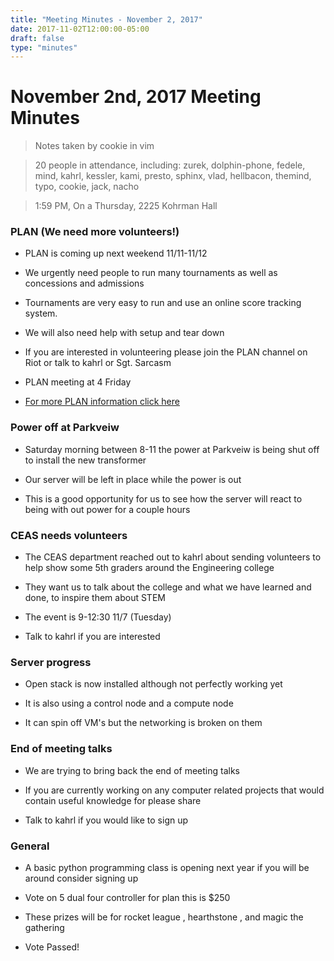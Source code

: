 ```yaml
---
title: "Meeting Minutes - November 2, 2017"
date: 2017-11-02T12:00:00-05:00
draft: false
type: "minutes"
---
```


# November 2nd, 2017 Meeting Minutes
> Notes taken by cookie in vim

> 20 people in attendance, including: zurek, dolphin-phone, fedele, mind, kahrl, kessler, kami, presto, sphinx, vlad, hellbacon, themind, typo, cookie, jack, nacho

> 1:59 PM, On a Thursday, 2225 Kohrman Hall

### PLAN (We need more volunteers!)

- PLAN is coming up next weekend 11/11-11/12

- We urgently need people to run many tournaments as well as concessions and admissions

- Tournaments are very easy to run and use an online score tracking system.

- We will also need help with setup and tear down

- If you are interested in volunteering please join the PLAN channel on Riot or talk to kahrl or Sgt. Sarcasm

- PLAN meeting at 4 Friday

- [For more PLAN information click here](https://whatistheplan.com/)

### Power off at Parkveiw

- Saturday morning between 8-11 the power at Parkveiw is being shut off to install the new transformer

- Our server will be left in place while the power is out

- This is a good opportunity for us to see how the server will react to being with out power for a couple hours

### CEAS needs volunteers

- The CEAS department reached out to kahrl about sending volunteers to help show some 5th graders around the Engineering college
 
- They want us to talk about the college and what we have learned and done, to inspire them about STEM

- The event is 9-12:30 11/7 (Tuesday)

- Talk to kahrl if you are interested

### Server progress

- Open stack is now installed although not perfectly working yet

- It is also using a control node and a compute node

- It can spin off VM's but the networking is broken on them

### End of meeting talks 

- We are trying to bring back the end of meeting talks 

- If you are currently working on any computer related projects that would contain useful knowledge for please share

- Talk to kahrl if you would like to sign up

### General

- A basic python programming class is opening next year if you will be around consider signing up

- Vote on 5 dual four controller for plan this is $250

- These prizes will be for rocket league , hearthstone , and magic the gathering  

- Vote Passed! 

